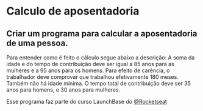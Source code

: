 # Calculo de aposentadoria

## Criar um programa para calcular a aposentadoria de uma pessoa.

Para entender como é feito o cálculo segue abaixo a descrição:
A soma da idade e do tempo de contribuição deve ser igual a 85 anos para as mulheres e a 95 anos para os homens. Para efeito de carência, o trabalhador deve comprovar que trabalhou efetivamente 180 meses. Também não há idade mínima. O tempo total de contribuição deve ser 35 anos para homens, e 30 anos para mulheres. 

Esse programa faz parte do curso LaunchBase do [@Rocketseat](https://github.com/Rocketseat)